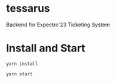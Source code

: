 # tessarus

Backend for Expectro'23 Ticketing System

# Install and Start

`yarn install`

`yarn start`
